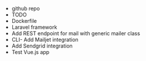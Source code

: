 - github repo
- TODO
- Dockerfile
- Laravel framework
- Add REST endpoint for mail with generic mailer class
- CLI- Add Mailjet integration 
- Add Sendgrid integration
- Test Vue.js app